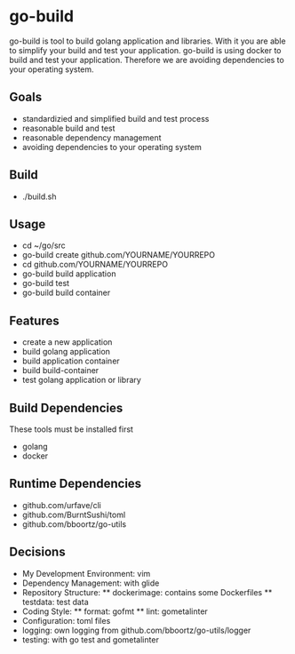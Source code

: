 # go-build
go-build is tool to build golang application and libraries. With it you are able to simplify your build and test your application.
go-build is using docker to build and test your application. Therefore we are avoiding dependencies to your operating system.


## Goals

* standardizied and simplified build and test process
* reasonable build and test
* reasonable dependency management
* avoiding dependencies to your operating system


## Build

* ./build.sh


## Usage

* cd ~/go/src
* go-build create github.com/YOURNAME/YOURREPO
* cd github.com/YOURNAME/YOURREPO
* go-build build application
* go-build test
* go-build build container


## Features

* create a new application
* build golang application 
* build application container
* build build-container
* test golang application or library


## Build Dependencies

These tools must be installed first

* golang
* docker


## Runtime Dependencies

* github.com/urfave/cli
* github.com/BurntSushi/toml
* github.com/bboortz/go-utils


## Decisions

* My Development Environment: vim
* Dependency Management: with glide
* Repository Structure:
** dockerimage: contains some Dockerfiles
** testdata: test data
* Coding Style: 
** format: gofmt
** lint: gometalinter
* Configuration: toml files
* logging: own logging from github.com/bboortz/go-utils/logger
* testing: with go test and gometalinter


